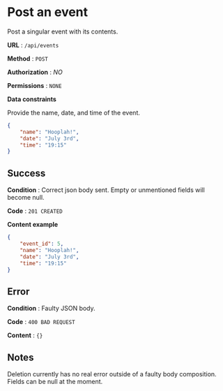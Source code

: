# Post an event

Post a singular event with its contents.

**URL** : `/api/events`

**Method** : `POST`

**Authorization** : *NO*

**Permissions** : `NONE`

**Data constraints**

Provide the name, date, and time of the event.

```json
{
	"name": "Hooplah!",
	"date": "July 3rd",
	"time": "19:15"
}
```

## Success

**Condition** : Correct json body sent. Empty or unmentioned fields will become null.

**Code** : `201 CREATED`

**Content example**

```json
{
	"event_id": 5,
	"name": "Hooplah!",
	"date": "July 3rd",
	"time": "19:15"
}
```

## Error

**Condition** : Faulty JSON body.

**Code** : `400 BAD REQUEST`

**Content** : `{}`

## Notes

Deletion currently has no real error outside of a faulty body composition. Fields can be null at the moment.